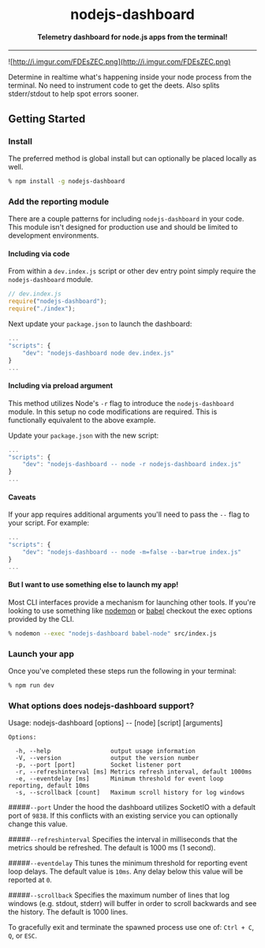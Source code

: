 <h1 align="center">nodejs-dashboard</h1>

<h4 align="center">
  Telemetry dashboard for node.js apps from the terminal!
</h4>

***

![http://i.imgur.com/FDEsZEC.png](http://i.imgur.com/FDEsZEC.png)

Determine in realtime what's happening inside your node process from the terminal. No need to instrument code to get the deets. Also splits stderr/stdout to help spot errors sooner.

## Getting Started

### Install
The preferred method is global install but can optionally be placed locally as well.

```bash
% npm install -g nodejs-dashboard
```


### Add the reporting module

There are a couple patterns for including `nodejs-dashboard` in your code. This module isn't designed for production use and should be limited to development environments.

#### Including via code

From within a `dev.index.js` script or other dev entry point simply require the `nodejs-dashboard` module.

```js
// dev.index.js
require("nodejs-dashboard");
require("./index");
```

Next update your `package.json` to launch the dashboard:

```js
...
"scripts": {
    "dev": "nodejs-dashboard node dev.index.js"
}
...
```

#### Including via preload argument

This method utilizes Node's `-r` flag to introduce the `nodejs-dashboard` module. In this setup no code modifications are required. This is functionally equivalent to the above example.

Update your `package.json` with the new script:

```js
...
"scripts": {
    "dev": "nodejs-dashboard -- node -r nodejs-dashboard index.js"
}
...
```

#### Caveats

If your app requires additional arguments you'll need to pass the `--` flag to your script. For example:

```js
...
"scripts": {
    "dev": "nodejs-dashboard -- node -m=false --bar=true index.js"
}
...
```

#### But I want to use something else to launch my app!

Most CLI interfaces provide a mechanism for launching other tools. If you're looking to use something like [nodemon](https://github.com/remy/nodemon) or [babel](https://github.com/babel/babel/tree/master/packages/babel-cli) checkout the exec options provided by the CLI.

```bash
% nodemon --exec "nodejs-dashboard babel-node" src/index.js
```


### Launch your app
Once you've completed these steps run the following in your terminal:

```bash
% npm run dev
```

### What options does nodejs-dashboard support?

Usage: nodejs-dashboard [options] -- [node] [script] [arguments]
```
Options:

  -h, --help                 output usage information
  -V, --version              output the version number
  -p, --port [port]          Socket listener port
  -r, --refreshinterval [ms] Metrics refresh interval, default 1000ms
  -e, --eventdelay [ms]      Minimum threshold for event loop reporting, default 10ms
  -s, --scrollback [count]   Maximum scroll history for log windows
```

#####`--port`
Under the hood the dashboard utilizes SocketIO with a default port of `9838`. If this conflicts with an existing service you can optionally change this value.

#####`--refreshinterval`
Specifies the interval in milliseconds that the metrics should be refreshed. The default is 1000 ms (1 second).

#####`--eventdelay`
This tunes the minimum threshold for reporting event loop delays. The default value is `10ms`. Any delay below this value will be reported at `0`.

#####`--scrollback`
Specifies the maximum number of lines that log windows (e.g. stdout, stderr) will buffer in order to scroll backwards and see the history. The default is 1000 lines.

To gracefully exit and terminate the spawned process use one of:  `Ctrl + C`, `Q`, or `ESC`.
